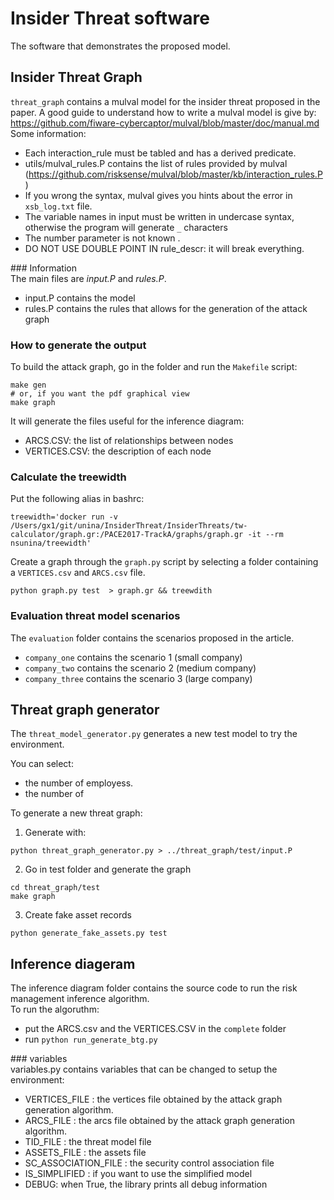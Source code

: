 # Insider Threat software 
The software that demonstrates the proposed model. 

## Insider Threat Graph  
`threat_graph` contains a mulval model for the insider threat proposed in the paper. 
A good guide to understand how to write a mulval model is give by:
https://github.com/fiware-cybercaptor/mulval/blob/master/doc/manual.md
Some information: 
* Each interaction_rule must be tabled and has a derived predicate.  
* utils/mulval_rules.P contains the list of rules provided by mulval (https://github.com/risksense/mulval/blob/master/kb/interaction_rules.P)
* If you wrong the syntax, mulval gives you hints about the error in `xsb_log.txt` file.
* The variable names in input must be written in undercase syntax, otherwise the program will generate `_` characters   
* The number parameter is not known .
*  DO NOT USE DOUBLE POINT IN rule_descr: it will break everything.      

### Information   
The main files are *input.P* and *rules.P*. 
* input.P contains the model   
* rules.P contains the rules that allows for the generation of the attack graph    

### How to generate the output   
To build the attack graph, go in the folder and run the `Makefile` script:  
```  
make gen 
# or, if you want the pdf graphical view   
make graph   
```     

It will generate the files useful for the inference diagram:   
* ARCS.CSV: the list of relationships between nodes   
* VERTICES.CSV: the description of each node        


### Calculate the treewidth   
Put the following alias in bashrc:   
```  
treewidth='docker run -v /Users/gx1/git/unina/InsiderThreat/InsiderThreats/tw-calculator/graph.gr:/PACE2017-TrackA/graphs/graph.gr -it --rm nsunina/treewidth'  
```    

Create a graph through the `graph.py` script by selecting a folder containing a `VERTICES.csv` and `ARCS.csv` file. 
```  
python graph.py test  > graph.gr && treewdith
```  





### Evaluation threat model scenarios     
The `evaluation` folder contains the scenarios proposed in the article.   
* `company_one` contains the scenario 1 (small company)
* `company_two` contains the scenario 2 (medium company)  
* `company_three` contains the scenario 3 (large company)   


## Threat graph generator
The `threat_model_generator.py` generates a new test model to try the environment. 

You can select: 
* the number of employess. 
* the number of 

To generate a new threat graph:  
1. Generate with:   
```  
python threat_graph_generator.py > ../threat_graph/test/input.P    
``` 
2. Go in test folder and generate the graph   
``` 
cd threat_graph/test  
make graph   
```   

3. Create fake asset records   
``` 
python generate_fake_assets.py test  
```  

## Inference diageram   
The inference diagram folder contains the source code to run the risk management inference algorithm.   
To run the algoruthm:    
* put the ARCS.csv and the VERTICES.CSV in the `complete` folder   
* run `python run_generate_btg.py`  

### variables   
variables.py contains variables that can be changed to setup the environment:  
* VERTICES_FILE       : the vertices file obtained by the attack graph generation algorithm. 
* ARCS_FILE           : the arcs file obtained by the attack graph generation algorithm.  
* TID_FILE            : the threat model file 
* ASSETS_FILE         : the assets file
* SC_ASSOCIATION_FILE : the security control association file
* IS_SIMPLIFIED       : if you want to use the simplified model
* DEBUG: when True, the library prints all debug information
